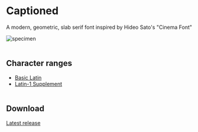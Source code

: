 # Captioned
A modern, geometric, slab serif font inspired by Hideo Sato's "Cinema Font"

![specimen](https://github.com/user-attachments/assets/6f10c4d9-f8b4-4585-a0ee-f04a46d96a61)
<br/><br/>

## Character ranges
- [Basic Latin](https://www.unicode.org/charts/PDF/U0000.pdf)
- [Latin-1 Supplement](https://www.unicode.org/charts/PDF/U0080.pdf)
<br/><br/>


## Download
[Latest release](https://github.com/samuelquiros-design/Captioned/releases/latest/download/Captioned-Regular.otf)
<br/><br/>
